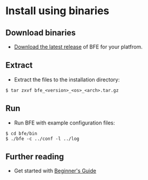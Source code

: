 # Install using binaries

## Download binaries

- [Download the latest release](https://github.com/baidu/bfe/releases) of BFE for your platfrom.

## Extract

- Extract the files to the installation directory:

```
$ tar zxvf bfe_<version>_<os>_<arch>.tar.gz
```

## Run

- Run BFE with example configuration files:

```
$ cd bfe/bin
$ ./bfe -c ../conf -l ../log
```

## Further reading

- Get started with [Beginner's Guide](example/guide.md)

